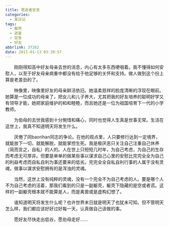 ```yaml
---
title: 愿逝者安息
categories:
  - 某日记
tags:
  - 躯壳
  - 逝者
  - 安息
  - 好友
abbrlink: 37262
date: 2011-01-13 03:39:57
---
```


&emsp;&emsp;刚刚得知高中好友母亲去世的消息，内心有太多东西哽咽着。我不懂得如何安慰人，以至于好友母亲病重中都没有给于他足够的关怀和支持。做人做到这个份上算是老差劲的了。

&emsp;&emsp;映像里，映像里好友的母亲鲜活依旧。她温柔慈祥的脸庞清晰的浮现在眼前。她算是一位成功的母亲了，把女儿和儿子养大，尤其把我的好友培养的聪明好学又有领导才能，她把家庭维护的和和睦睦，而且她还是一位为祖国培育下一代的小学教师。

&emsp;&emsp;为伯母的去世我感到十分惋惜和痛心，同时也觉得人生真是世事无常。生活在这世上，我真不知道明天将发生什么。

&emsp;&emsp;厌倦了同baorihan同志的争论。在他的观点里，人只要修行达到一定境界，就能放下一切，就能解脱，就能掌控生死。我是极厌恶只关注自己注重自己休养（简而言之，自私）的人的。人在世上只短短几时年，为自己考虑，为自己的生存而考虑无可厚非。但要是单单的做某些事以谋求自己心里的安慰比完完全全为自己的利益考虑而自私自利为事还要来的低劣。完完全全自私自利行事的人属于没有灵魂，做事以谋求安慰拥有的是浑浊的灵魂。

&emsp;&emsp;当然，这世上没有纯粹的灵魂，没有一个完全不为自己考虑的人。要是哪个人不为自己考虑的活着，那我们看到的只是一副躯壳，躯壳下隐藏的是空或者谎。这样的一副躯壳根本就不能算是人，而是禽兽或是虚构幻想了。

&emsp;&emsp;谁知道明天将发生什么呢？也许世界末日就是明天了也犹未可知。但不管明天怎么样，我们都应该好好过好每一天，认真做自己该做的事。

&emsp;&emsp;愿好友尽快走出低谷，愿伯母走好……

